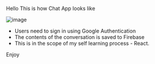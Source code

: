 
Hello 
This is how Chat App looks like


![image](https://user-images.githubusercontent.com/56431971/113629506-7debc000-9634-11eb-9f06-4fec2f1e51f1.png)

- Users need to sign in using Google Authentication
- The contents of the conversation is saved to Firebase
- This is in the scope of my self learning process - React. 

Enjoy
